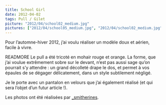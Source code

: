 ```yaml
---
title: School Girl
date: 2012-04-02
tags: Pull / Gilet
picture: "2012/04/school02_medium.jpg"
pictures: ["2012/04/school05_medium.jpg", "2012/04/school02_medium.jpg", "2012/04/school03_medium.jpg", "2012/04/school04_medium.jpg", "2012/04/school01_medium.jpg"]
---
```


Pour l’automne-hiver 2012, j’ai voulu réaliser un modèle doux et aérien, facile à vivre.

READMORE
Le pull a été tricoté en mohair rouge et orange. La forme, que j’ai voulue extrêmement sobre sur le devant, n’est pas aussi sage qu’on pourrait s’y attendre : un grand décolleté drape le dos, et permet à vos épaules de se dégager délicatement, dans un style subtilement négligé.

Je le porte avec un pantalon en velours que j’ai également réalisé (et qui sera l’objet d’un futur article !).

Les photos ont été réalisées par <a href="http://www.flickr.com/photos/_smitherines" target="_blank">_smitherines</a>.